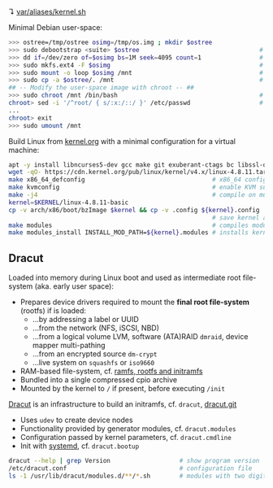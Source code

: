 
↴ [var/aliases/kernel.sh](../var/aliases/kernel.sh)

Minimal Debian user-space:

```bash
>>> ostree=/tmp/ostree osimg=/tmp/os.img ; mkdir $ostree
>>> sudo debootstrap <suite> $ostree                                 # minimal Debian user-space
>>> dd if=/dev/zero of=$osimg bs=1M seek=4095 count=1                # crate an disk image file
>>> sudo mkfs.ext4 -F $osimg                                         # initialize a file-system
>>> sudo mount -o loop $osimg /mnt                                   # mount the disk image
>>> sudo cp -a $ostree/. /mnt                                        # copy user-space
## -- Modify the user-space image with chroot -- ##
>>> sudo chroot /mnt /bin/bash                                       # in order to modify the disk image
chroot> sed -i '/^root/ { s/:x:/::/ }' /etc/passwd                   # make root passwordless 
...
chroot> exit
>>> sudo umount /mnt
```

Build Linux from [kernel.org](https://www.kernel.org/) with a minimal configuration for a virtual machine:

```bash
apt -y install libncurses5-dev gcc make git exuberant-ctags bc libssl-dev
wget -qO- https://cdn.kernel.org/pub/linux/kernel/v4.x/linux-4.8.11.tar.xz | tar -xvJ
make x86_64_defconfig                                   # x86_64 configuration 
make kvmconfig                                          # enable KVM support
make -j4                                                # compile on multi-core
kernel=$KERNEL/linux-4.8.11-basic
cp -v arch/x86/boot/bzImage $kernel && cp -v .config ${kernel}.config
                                                        # save kernel and its configuration
make modules                                            # compiles modules
make modules_install INSTALL_MOD_PATH=${kernel}.modules # installs kernel modules
```


## Dracut

Loaded into memory during Linux boot and used as intermediate root file-system (aka. early user space):

* Prepares device drivers required to mount the **final root file-system** (rootfs) if is loaded:
  - ...by addressing a label or UUID
  - ...from the network (NFS, iSCSI, NBD)
  - ...from a logical volume LVM, software (ATA)RAID `dmraid`, device mapper multi-pathing
  - ...from an encrypted source `dm-crypt`
  - ...live system on `squashfs` or `iso9660`
* RAM-based file-system, cf. [ramfs, rootfs and initramfs](https://www.kernel.org/doc/Documentation/filesystems/ramfs-rootfs-initramfs.txt)
* Bundled into a single compressed cpio archive
* Mounted by the kernel to `/` if present, before executing `/init` 

[Dracut](https://dracut.wiki.kernel.org) is an infrastructure to build an initramfs, cf. `dracut`, [dracut.git](http://git.kernel.org/cgit/boot/dracut/dracut.git)

* Uses `udev` to create device nodes
* Functionality provided by generator modules, cf. `dracut.modules`
* Configuration passed by kernel parameters, cf. `dracut.cmdline`
* Init with [systemd](systemd.md), cf. `dracut.bootup` 

```bash
dracut --help | grep Version                   # show program version
/etc/dracut.conf                               # configuration file
ls -1 /usr/lib/dracut/modules.d/**/*.sh        # modules with two digit numeric prefix, run in ascending sort order
```






